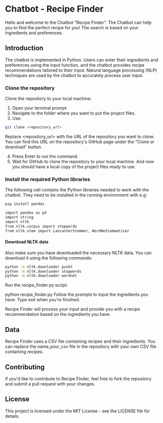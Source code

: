 # Chatbot - Recipe Finder
Hello and welcome to the Chatbot "Recipe Finder". The Chatbot can help you to find the perfect recipe for you!
The search is based on your ingredients and preferences.

## Introduction
The chatbot is implemented in Python. Users can enter their ingredients and preferences using the input function, and the chatbot provides recipe recommendations tailored to their input. Natural language processing (NLP) techniques are used by the chatbot to accurately process user input.

### Clone the repository
Clone the repository to your local machine:
1. Open your terminal prompt
2. Navigate to the folder where you want to put the project files.
3. Use: 
```bash
git clone <repository_url> 
```
Replace <repository_url> with the URL of the repository you want to clone. You can find this URL on the repository's GitHub page under the "Clone or download" button. 

4. Press Enter to run the command.
5. Wait for GitHub to clone the repository to your local machine. And now you should have a local copy of the project files ready to use.

### Install the required Python libraries
The following cell contains the Python libraries needed to work with the chatbot. They need to be installed in the running environment with e.g:

```bash
pip install pandas
```

```bash
import pandas as pd
import string
import nltk
from nltk.corpus import stopwords
from nltk.stem import LancasterStemmer, WordNetLemmatizer
```

#### Download NLTK data
Also make sure you have downloaded the necessary NLTK data. You can download it using the following commands:

```bash
python -m nltk.downloader punkt
python -m nltk.downloader stopwords
python -m nltk.downloader wordnet
```

Run the recipe_finder.py script:

python recipe_finder.py
Follow the prompts to input the ingredients you have. Type exit when you're finished.

Recipe Finder will process your input and provide you with a recipe recommendation based on the ingredients you have.

## Data
Recipe Finder uses a CSV file containing recipes and their ingredients. You can replace the name_your_csv file in the repository with your own CSV file containing recipes.

## Contributing
If you'd like to contribute to Recipe Finder, feel free to fork the repository and submit a pull request with your changes.

## License
This project is licensed under the MIT License - see the LICENSE file for details.
